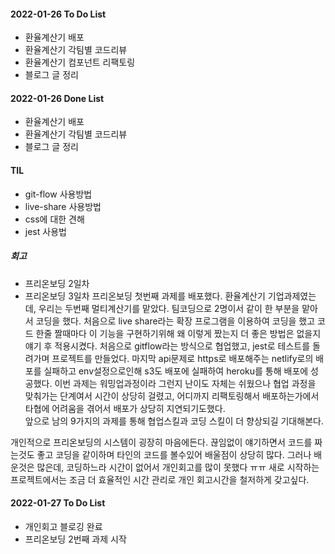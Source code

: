 #### 2022-01-26 To Do List

- 환율계산기 배포
- 환율계산기 각팀별 코드리뷰
- 환율계산기 컴포넌트 리팩토링
- 블로그 글 정리

#### 2022-01-26 Done List

- 환율계산기 배포
- 환율계산기 각팀별 코드리뷰
- 블로그 글 정리

#### TIL

- git-flow 사용방법
- live-share 사용방법
- css에 대한 견해
- jest 사용법

##### 회고

- 프리온보딩 2일차
- 프리온보딩 3일차
  프리온보딩 첫번째 과제를 배포했다.
  환율계산기 기업과제였는데, 우리는 두번째 멀티계산기를 맡았다.
  팀코딩으로 2명이서 같이 한 부분을 맡아서 코딩을 했다. 처음으로 live share라는 확장 프로그램을 이용하여 코딩을 했고 코드 한줄 짤때마다 이 기능을 구현하기위해 왜 이렇게 짰는지 더 좋은 방법은 없을지 얘기 후 적용시켰다.
  처음으로 gitflow라는 방식으로 협업했고, jest로 테스트를 돌려가며 프로젝트를 만들었다.
  마지막 api문제로 https로 배포해주는 netlify로의 배포를 실패하고 env설정으로인해 s3도 배포에 실패하여 heroku를 통해 배포에 성공했다.
  이번 과제는 워밍업과정이라 그런지 난이도 자체는 쉬웠으나 협업 과정을 맞춰가는 단계여서 시간이 상당히 걸렸고, 어디까지 리팩토링해서 배포하는가에서 타협에 어려움을 겪어서 배포가 상당히 지연되기도했다.\
  앞으로 남의 9가지의 과제를 통해 협업스킬과 코딩 스킬이 더 향상되길 기대해본다.

개인적으로 프리온보딩의 시스템이 굉장히 마음에든다. 끊임없이 얘기하면서 코드를 짜는것도 좋고 코딩을 같이하며 타인의 코드를 볼수있어 배울점이 상당히 많다.
그러나 배운것은 많은데, 코딩하느라 시간이 없어서 개인회고를 많이 못했다 ㅠㅠ 새로 시작하는 프로젝트에서는 조금 더 효율적인 시간 관리로 개인 회고시간을 철저하게 갖고싶다.

#### 2022-01-27 To Do List

- 개인회고 블로깅 완료
- 프리온보딩 2번째 과제 시작
